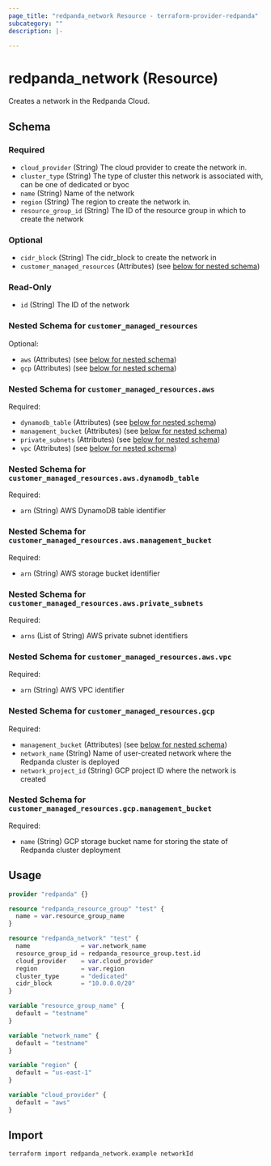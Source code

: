 ```yaml
---
page_title: "redpanda_network Resource - terraform-provider-redpanda"
subcategory: ""
description: |-
  
---
```


# redpanda_network (Resource)



Creates a network in the Redpanda Cloud.

<!-- schema generated by tfplugindocs -->
## Schema

### Required

- `cloud_provider` (String) The cloud provider to create the network in.
- `cluster_type` (String) The type of cluster this network is associated with, can be one of dedicated or byoc
- `name` (String) Name of the network
- `region` (String) The region to create the network in.
- `resource_group_id` (String) The ID of the resource group in which to create the network

### Optional

- `cidr_block` (String) The cidr_block to create the network in
- `customer_managed_resources` (Attributes) (see [below for nested schema](#nestedatt--customer_managed_resources))

### Read-Only

- `id` (String) The ID of the network

<a id="nestedatt--customer_managed_resources"></a>
### Nested Schema for `customer_managed_resources`

Optional:

- `aws` (Attributes) (see [below for nested schema](#nestedatt--customer_managed_resources--aws))
- `gcp` (Attributes) (see [below for nested schema](#nestedatt--customer_managed_resources--gcp))

<a id="nestedatt--customer_managed_resources--aws"></a>
### Nested Schema for `customer_managed_resources.aws`

Required:

- `dynamodb_table` (Attributes) (see [below for nested schema](#nestedatt--customer_managed_resources--aws--dynamodb_table))
- `management_bucket` (Attributes) (see [below for nested schema](#nestedatt--customer_managed_resources--aws--management_bucket))
- `private_subnets` (Attributes) (see [below for nested schema](#nestedatt--customer_managed_resources--aws--private_subnets))
- `vpc` (Attributes) (see [below for nested schema](#nestedatt--customer_managed_resources--aws--vpc))

<a id="nestedatt--customer_managed_resources--aws--dynamodb_table"></a>
### Nested Schema for `customer_managed_resources.aws.dynamodb_table`

Required:

- `arn` (String) AWS DynamoDB table identifier


<a id="nestedatt--customer_managed_resources--aws--management_bucket"></a>
### Nested Schema for `customer_managed_resources.aws.management_bucket`

Required:

- `arn` (String) AWS storage bucket identifier


<a id="nestedatt--customer_managed_resources--aws--private_subnets"></a>
### Nested Schema for `customer_managed_resources.aws.private_subnets`

Required:

- `arns` (List of String) AWS private subnet identifiers


<a id="nestedatt--customer_managed_resources--aws--vpc"></a>
### Nested Schema for `customer_managed_resources.aws.vpc`

Required:

- `arn` (String) AWS VPC identifier



<a id="nestedatt--customer_managed_resources--gcp"></a>
### Nested Schema for `customer_managed_resources.gcp`

Required:

- `management_bucket` (Attributes) (see [below for nested schema](#nestedatt--customer_managed_resources--gcp--management_bucket))
- `network_name` (String) Name of user-created network where the Redpanda cluster is deployed
- `network_project_id` (String) GCP project ID where the network is created

<a id="nestedatt--customer_managed_resources--gcp--management_bucket"></a>
### Nested Schema for `customer_managed_resources.gcp.management_bucket`

Required:

- `name` (String) GCP storage bucket name for storing the state of Redpanda cluster deployment

## Usage

```terraform
provider "redpanda" {}

resource "redpanda_resource_group" "test" {
  name = var.resource_group_name
}

resource "redpanda_network" "test" {
  name              = var.network_name
  resource_group_id = redpanda_resource_group.test.id
  cloud_provider    = var.cloud_provider
  region            = var.region
  cluster_type      = "dedicated"
  cidr_block        = "10.0.0.0/20"
}

variable "resource_group_name" {
  default = "testname"
}

variable "network_name" {
  default = "testname"
}

variable "region" {
  default = "us-east-1"
}

variable "cloud_provider" {
  default = "aws"
}
```

## Import

```shell
terraform import redpanda_network.example networkId
```